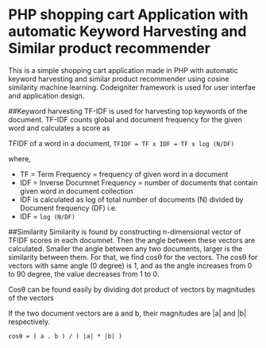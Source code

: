 # PHP shopping cart Application with automatic Keyword Harvesting and Similar product recommender
This is a simple shopping cart application made in PHP with automatic keyword harvesting and similar product recommender using cosine similarity machine learning. Codeigniter framework is used for user interfae and application design.

##Keyword harvesting
TF-IDF is used for harvesting top keywords of the document. TF-IDF counts global and document frequency for the given word and calculates a score as

TFIDF of a word in a document, `TFIDF = TF x IDF = TF x log (N/DF)`

where,
 - TF = Term Frequency = frequency of given word in a document
 - IDF = Inverse Documnet Frequency = number of documents that contain given word in document collection
 - IDF is calculated as log of total number of documents (N) divided by Document frequency (DF) i.e.
 - IDF = `log (N/DF)`

##Similarity
Similarity is found by constructing n-dimensional vector of TFIDF scores in each documnet. Then the angle between these vectors are calculated. Smaller the angle between any two documents, larger is the similarity between them. For that, we find cosθ for the vectors. The cosθ for vectors with same angle (0 degree) is 1, and as the angle increases from 0 to 90 degree, the value decreases from 1 to 0. 

Cosθ can be found easily by dividing dot product of vectors by magnitudes of the vectors

If the two document vectors are a and b, their magnitudes are |a| and |b| respectively.

`cosθ = ( a . b ) / ( |a| * |b| )`

